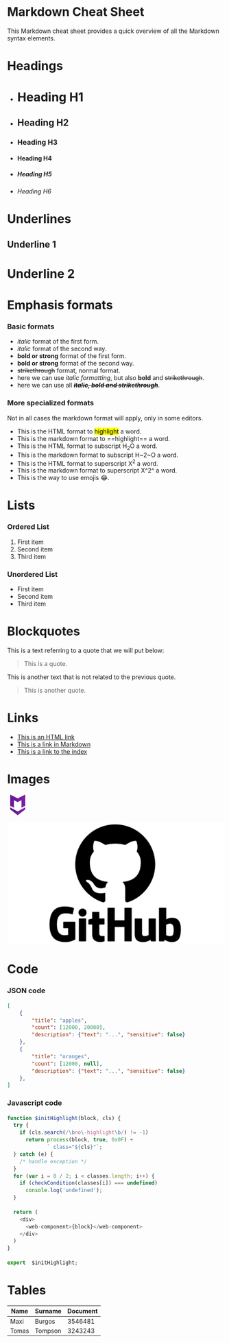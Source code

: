 # Markdown Cheat Sheet

This Markdown cheat sheet provides a quick overview of all the Markdown syntax elements.

# Headings

- # Heading H1
- ## Heading H2
- ### Heading H3
- #### Heading H4
- ##### Heading H5
- ###### Heading H6

# Underlines

Underline 1
---

Underline 2
===

# Emphasis formats

### Basic formats

- *italic* format of the first form.
- _italic_ format of the second way.
- **bold or strong** format of the first form.
- __bold or strong__ format of the second way.
- ~~strikethrough~~ format, normal format.
- here we can use *italic formatting*, but also **bold** and ~~strikethrough~~.
- here we can use all ***~~italic, bold and strikethrough~~***.

### More specialized formats

Not in all cases the markdown format will apply, only in some editors.

- This is the HTML format to <mark>highlight</mark> a word.
- This is the markdown format to ==highlight== a word.
- This is the HTML format to subscript H<sub>2</sub>O a word.
- This is the markdown format to subscript H~2~O a word.
- This is the HTML format to superscript X<sup>2</sup> a word.
- This is the markdown format to superscript X^2^ a word.
- This is the way to use emojis :joy:.

# Lists

### Ordered List

1. First item
2. Second item
3. Third item

### Unordered List

- First item
- Second item
- Third item

# Blockquotes

This is a text referring to a quote that we will put below:

> This is a quote.

This is another text that is not related to the previous quote.

> This is another quote.


# Links

- <a href="http://google.com">This is an HTML link</a>
- [This is a link in Markdown](http://google.com)
- [This is a link to the index](index.html)

# Images

![Any Logo](https://github.com/adam-p/markdown-here/raw/master/src/common/images/icon48.png)

![GitHub Logo](images/GitHub-logo.png)

# Code

### JSON code

```JSON
[
    {
        "title": "apples",
        "count": [12000, 20000],
        "description": {"text": "...", "sensitive": false}
    },
    {
        "title": "oranges",
        "count": [12000, null],
        "description": {"text": "...", "sensitive": false}
    },
]
```

### Javascript code

```Javascript
function $initHighlight(block, cls) {
  try {
    if (cls.search(/\bno\-highlight\b/) != -1)
      return process(block, true, 0x0F) +
             ` class="${cls}"`;
  } catch (e) {
    /* handle exception */
  }
  for (var i = 0 / 2; i < classes.length; i++) {
    if (checkCondition(classes[i]) === undefined)
      console.log('undefined');
  }

  return (
    <div>
      <web-component>{block}</web-component>
    </div>
  )
}

export  $initHighlight;
```

# Tables

|  Name  |  Surname  | Document |
| ------ | --------- | -------- |
| Maxi   | Burgos    | 3546481  |
| Tomas  | Tompson   | 3243243  |

